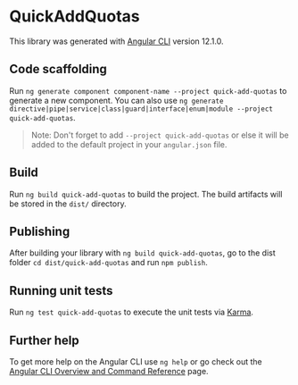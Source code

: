 # QuickAddQuotas

This library was generated with [Angular CLI](https://github.com/angular/angular-cli) version 12.1.0.

## Code scaffolding

Run `ng generate component component-name --project quick-add-quotas` to generate a new component. You can also use `ng generate directive|pipe|service|class|guard|interface|enum|module --project quick-add-quotas`.
> Note: Don't forget to add `--project quick-add-quotas` or else it will be added to the default project in your `angular.json` file. 

## Build

Run `ng build quick-add-quotas` to build the project. The build artifacts will be stored in the `dist/` directory.

## Publishing

After building your library with `ng build quick-add-quotas`, go to the dist folder `cd dist/quick-add-quotas` and run `npm publish`.

## Running unit tests

Run `ng test quick-add-quotas` to execute the unit tests via [Karma](https://karma-runner.github.io).

## Further help

To get more help on the Angular CLI use `ng help` or go check out the [Angular CLI Overview and Command Reference](https://angular.io/cli) page.
